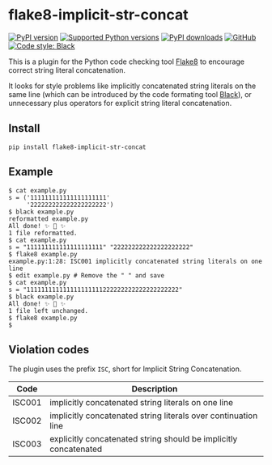 # flake8-implicit-str-concat

[![PyPI version](https://img.shields.io/pypi/v/flake8-implicit-str-concat.svg)](https://pypi.org/project/flake8-implicit-str-concat)
[![Supported Python versions](https://img.shields.io/pypi/pyversions/flake8-implicit-str-concat.svg)](https://pypi.org/project/flake8-implicit-str-concat)
[![PyPI downloads](https://img.shields.io/pypi/dm/flake8-implicit-str-concat.svg)](https://pypistats.org/packages/flake8-implicit-str-concat)
[![GitHub](https://img.shields.io/github/license/keisheiled/flake8-implicit-str-concat.svg)](LICENSE)
[![Code style: Black](https://img.shields.io/badge/code%20style-black-000000.svg)](https://github.com/psf/black)

This is a plugin for the Python code checking tool [Flake8](http://flake8.pycqa.org/) to
encourage correct string literal concatenation.

It looks for style problems like implicitly concatenated string literals on the same
line (which can be introduced by the code formating tool
[Black](https://github.com/psf/black/issues/26)), or unnecessary plus operators for
explicit string literal concatenation.

## Install

```
pip install flake8-implicit-str-concat
```

## Example

```console
$ cat example.py
s = ('111111111111111111111'
     '222222222222222222222')
$ black example.py
reformatted example.py
All done! ✨ 🍰 ✨
1 file reformatted.
$ cat example.py
s = "111111111111111111111" "222222222222222222222"
$ flake8 example.py
example.py:1:28: ISC001 implicitly concatenated string literals on one line
$ edit example.py # Remove the " " and save
$ cat example.py
s = "111111111111111111111222222222222222222222"
$ black example.py
All done! ✨ 🍰 ✨
1 file left unchanged.
$ flake8 example.py
$
```

## Violation codes

The plugin uses the prefix `ISC`, short for Implicit String Concatenation.

| Code   | Description                                                      |
| ------ | ---------------------------------------------------------------- |
| ISC001 | implicitly concatenated string literals on one line              |
| ISC002 | implicitly concatenated string literals over continuation line   |
| ISC003 | explicitly concatenated string should be implicitly concatenated |
